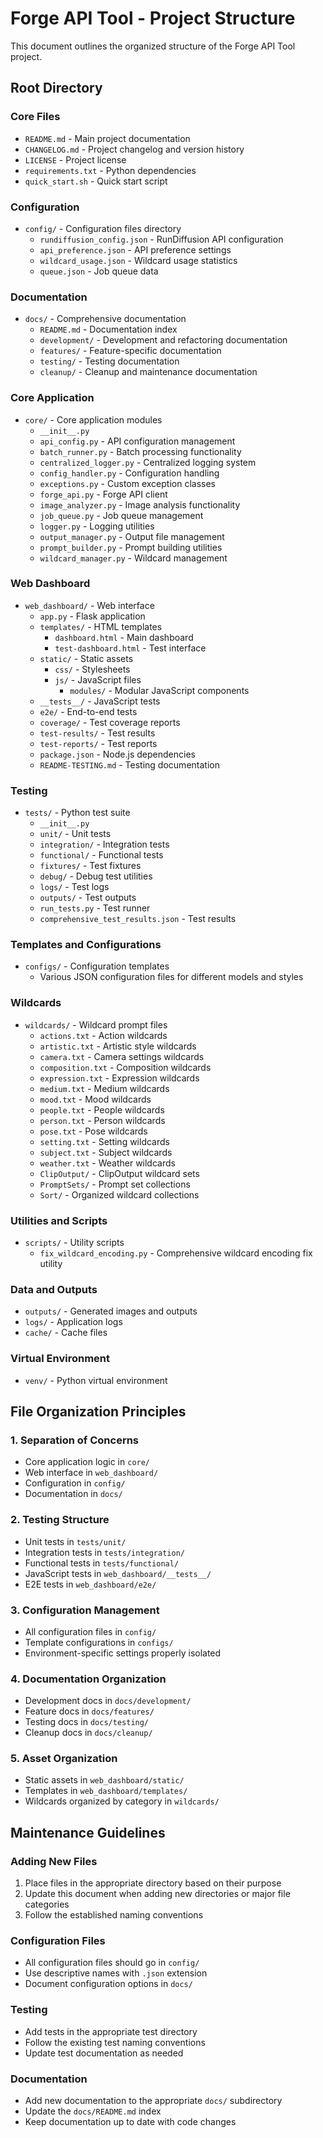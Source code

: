 # Forge API Tool - Project Structure

This document outlines the organized structure of the Forge API Tool project.

## Root Directory

### Core Files
- `README.md` - Main project documentation
- `CHANGELOG.md` - Project changelog and version history
- `LICENSE` - Project license
- `requirements.txt` - Python dependencies
- `quick_start.sh` - Quick start script

### Configuration
- `config/` - Configuration files directory
  - `rundiffusion_config.json` - RunDiffusion API configuration
  - `api_preference.json` - API preference settings
  - `wildcard_usage.json` - Wildcard usage statistics
  - `queue.json` - Job queue data

### Documentation
- `docs/` - Comprehensive documentation
  - `README.md` - Documentation index
  - `development/` - Development and refactoring documentation
  - `features/` - Feature-specific documentation
  - `testing/` - Testing documentation
  - `cleanup/` - Cleanup and maintenance documentation

### Core Application
- `core/` - Core application modules
  - `__init__.py`
  - `api_config.py` - API configuration management
  - `batch_runner.py` - Batch processing functionality
  - `centralized_logger.py` - Centralized logging system
  - `config_handler.py` - Configuration handling
  - `exceptions.py` - Custom exception classes
  - `forge_api.py` - Forge API client
  - `image_analyzer.py` - Image analysis functionality
  - `job_queue.py` - Job queue management
  - `logger.py` - Logging utilities
  - `output_manager.py` - Output file management
  - `prompt_builder.py` - Prompt building utilities
  - `wildcard_manager.py` - Wildcard management

### Web Dashboard
- `web_dashboard/` - Web interface
  - `app.py` - Flask application
  - `templates/` - HTML templates
    - `dashboard.html` - Main dashboard
    - `test-dashboard.html` - Test interface
  - `static/` - Static assets
    - `css/` - Stylesheets
    - `js/` - JavaScript files
      - `modules/` - Modular JavaScript components
  - `__tests__/` - JavaScript tests
  - `e2e/` - End-to-end tests
  - `coverage/` - Test coverage reports
  - `test-results/` - Test results
  - `test-reports/` - Test reports
  - `package.json` - Node.js dependencies
  - `README-TESTING.md` - Testing documentation

### Testing
- `tests/` - Python test suite
  - `__init__.py`
  - `unit/` - Unit tests
  - `integration/` - Integration tests
  - `functional/` - Functional tests
  - `fixtures/` - Test fixtures
  - `debug/` - Debug test utilities
  - `logs/` - Test logs
  - `outputs/` - Test outputs
  - `run_tests.py` - Test runner
  - `comprehensive_test_results.json` - Test results

### Templates and Configurations
- `configs/` - Configuration templates
  - Various JSON configuration files for different models and styles

### Wildcards
- `wildcards/` - Wildcard prompt files
  - `actions.txt` - Action wildcards
  - `artistic.txt` - Artistic style wildcards
  - `camera.txt` - Camera settings wildcards
  - `composition.txt` - Composition wildcards
  - `expression.txt` - Expression wildcards
  - `medium.txt` - Medium wildcards
  - `mood.txt` - Mood wildcards
  - `people.txt` - People wildcards
  - `person.txt` - Person wildcards
  - `pose.txt` - Pose wildcards
  - `setting.txt` - Setting wildcards
  - `subject.txt` - Subject wildcards
  - `weather.txt` - Weather wildcards
  - `ClipOutput/` - ClipOutput wildcard sets
  - `PromptSets/` - Prompt set collections
  - `Sort/` - Organized wildcard collections

### Utilities and Scripts
- `scripts/` - Utility scripts
  - `fix_wildcard_encoding.py` - Comprehensive wildcard encoding fix utility

### Data and Outputs
- `outputs/` - Generated images and outputs
- `logs/` - Application logs
- `cache/` - Cache files

### Virtual Environment
- `venv/` - Python virtual environment

## File Organization Principles

### 1. **Separation of Concerns**
- Core application logic in `core/`
- Web interface in `web_dashboard/`
- Configuration in `config/`
- Documentation in `docs/`

### 2. **Testing Structure**
- Unit tests in `tests/unit/`
- Integration tests in `tests/integration/`
- Functional tests in `tests/functional/`
- JavaScript tests in `web_dashboard/__tests__/`
- E2E tests in `web_dashboard/e2e/`

### 3. **Configuration Management**
- All configuration files in `config/`
- Template configurations in `configs/`
- Environment-specific settings properly isolated

### 4. **Documentation Organization**
- Development docs in `docs/development/`
- Feature docs in `docs/features/`
- Testing docs in `docs/testing/`
- Cleanup docs in `docs/cleanup/`

### 5. **Asset Organization**
- Static assets in `web_dashboard/static/`
- Templates in `web_dashboard/templates/`
- Wildcards organized by category in `wildcards/`

## Maintenance Guidelines

### Adding New Files
1. Place files in the appropriate directory based on their purpose
2. Update this document when adding new directories or major file categories
3. Follow the established naming conventions

### Configuration Files
- All configuration files should go in `config/`
- Use descriptive names with `.json` extension
- Document configuration options in `docs/`

### Testing
- Add tests in the appropriate test directory
- Follow the existing test naming conventions
- Update test documentation as needed

### Documentation
- Add new documentation to the appropriate `docs/` subdirectory
- Update the `docs/README.md` index
- Keep documentation up to date with code changes 